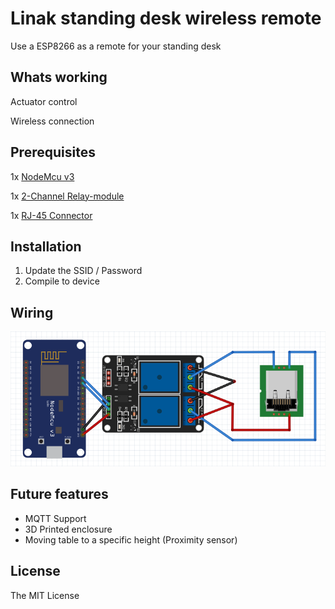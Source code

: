 # Linak standing desk wireless remote

Use a ESP8266 as a remote for your standing desk



## Whats working

Actuator control

Wireless connection



## Prerequisites

1x [NodeMcu v3](https://www.aliexpress.com/popular/esp8266-nodemcu.html)

1x [2-Channel Relay-module](https://www.aliexpress.com/wholesale?catId=141909&initiative_id=AS_20200101133530&SearchText=2+channel+relay+module)

1x [RJ-45 Connector](https://www.aliexpress.com/wholesale?catId=0&initiative_id=SB_20200101133649&SearchText=rj45+connector)



## Installation

1. Update the SSID / Password
2. Compile to device



## Wiring 

![](schematic.png)





## Future features

* MQTT Support
* 3D Printed enclosure
* Moving table to a specific height (Proximity sensor)

## License

The MIT License